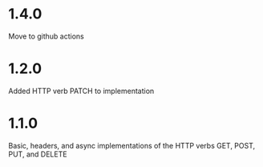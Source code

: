 # 1.4.0

Move to github actions

# 1.2.0

Added HTTP verb PATCH to implementation

# 1.1.0

Basic, headers, and async implementations of the HTTP verbs GET, POST, PUT, and DELETE

